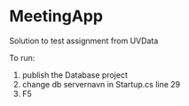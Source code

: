# MeetingApp
Solution to test assignment from UVData

To run:
1. publish the Database project
2. change db servernavn in Startup.cs line 29
3. F5
